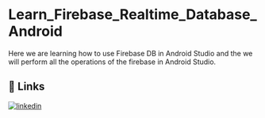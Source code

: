 # Learn_Firebase_Realtime_Database_Android

Here we are learning how to use Firebase DB in Android Studio and the we will perform all the operations of the firebase in Android Studio.

## 🔗 Links
[![linkedin](https://img.shields.io/badge/linkedin-0A66C2?style=for-the-badge&logo=linkedin&logoColor=white)](https://www.linkedin.com/in/khanmubashshir/)
